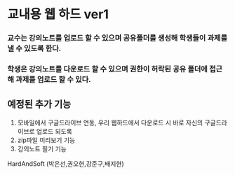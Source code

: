 # 교내용 웹 하드 ver1 #

### 교수는 강의노트를 업로드 할 수 있으며 공유폴더를 생성해 학생들이 과제를 낼 수 있도록 한다. ### 
### 학생은 강의노트를 다운로드 할 수 있으며 권한이 허락된 공유 폴더에 접근 해 과제를 업로드 할 수 있다. ### 

## 예정된 추가 기능 ## 
1. 모바일에서 구글드라이브 연동, 우리 웹하드에서 다운로드 시 바로 자신의 구글드라이브로 업로드 되도록
2. zip파일 미리보기 기능
3. 강의노트 필기 기능


HardAndSoft (박은선,권오현,강준구,배지현)